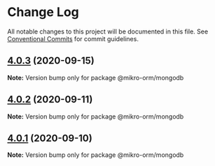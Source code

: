 # Change Log

All notable changes to this project will be documented in this file.
See [Conventional Commits](https://conventionalcommits.org) for commit guidelines.

## [4.0.3](https://github.com/mikro-orm/mikro-orm/compare/v4.0.2...v4.0.3) (2020-09-15)

**Note:** Version bump only for package @mikro-orm/mongodb





## [4.0.2](https://github.com/mikro-orm/mikro-orm/compare/v4.0.1...v4.0.2) (2020-09-11)

**Note:** Version bump only for package @mikro-orm/mongodb





## [4.0.1](https://github.com/mikro-orm/mikro-orm/compare/v4.0.0...v4.0.1) (2020-09-10)

**Note:** Version bump only for package @mikro-orm/mongodb
